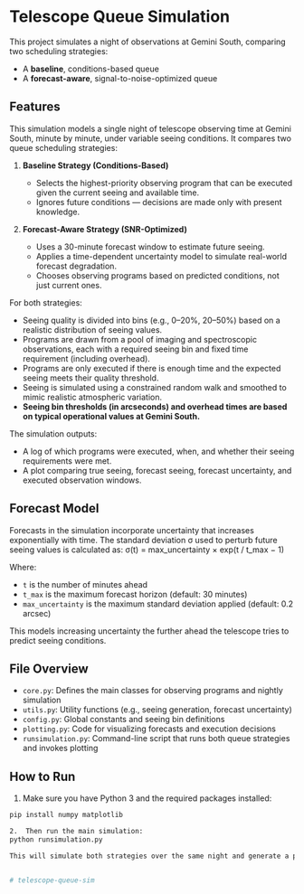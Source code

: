 # Telescope Queue Simulation

This project simulates a night of observations at Gemini South, comparing two scheduling strategies:
- A **baseline**, conditions-based queue
- A **forecast-aware**, signal-to-noise-optimized queue

## Features
This simulation models a single night of telescope observing time at Gemini South, minute by minute, under variable seeing conditions. It compares two queue scheduling strategies:

1. **Baseline Strategy (Conditions-Based)**
   - Selects the highest-priority observing program that can be executed given the current seeing and available time.
   - Ignores future conditions — decisions are made only with present knowledge.

2. **Forecast-Aware Strategy (SNR-Optimized)**
   - Uses a 30-minute forecast window to estimate future seeing.
   - Applies a time-dependent uncertainty model to simulate real-world forecast degradation.
   - Chooses observing programs based on predicted conditions, not just current ones.

For both strategies:
- Seeing quality is divided into bins (e.g., 0–20%, 20–50%) based on a realistic distribution of seeing values.
- Programs are drawn from a pool of imaging and spectroscopic observations, each with a required seeing bin and fixed time requirement (including overhead).
- Programs are only executed if there is enough time and the expected seeing meets their quality threshold.
- Seeing is simulated using a constrained random walk and smoothed to mimic realistic atmospheric variation.
- **Seeing bin thresholds (in arcseconds) and overhead times are based on typical operational values at Gemini South.**

The simulation outputs:
- A log of which programs were executed, when, and whether their seeing requirements were met.
- A plot comparing true seeing, forecast seeing, forecast uncertainty, and executed observation windows.

## Forecast Model
Forecasts in the simulation incorporate uncertainty that increases exponentially with time. The standard deviation σ used to perturb future seeing values is calculated as:
σ(t) = max_uncertainty × exp(t / t_max − 1)

Where:
- `t` is the number of minutes ahead
- `t_max` is the maximum forecast horizon (default: 30 minutes)
- `max_uncertainty` is the maximum standard deviation applied (default: 0.2 arcsec)

This models increasing uncertainty the further ahead the telescope tries to predict seeing conditions.

## File Overview
- `core.py`: Defines the main classes for observing programs and nightly simulation
- `utils.py`: Utility functions (e.g., seeing generation, forecast uncertainty)
- `config.py`: Global constants and seeing bin definitions
- `plotting.py`: Code for visualizing forecasts and execution decisions
- `runsimulation.py`: Command-line script that runs both queue strategies and invokes plotting

## How to Run

1. Make sure you have Python 3 and the required packages installed:

```bash
pip install numpy matplotlib

2.	Then run the main simulation:
python runsimulation.py

This will simulate both strategies over the same night and generate a plot comparing actual vs. forecast seeing conditions, as well as program execution outcomes.


# telescope-queue-sim
